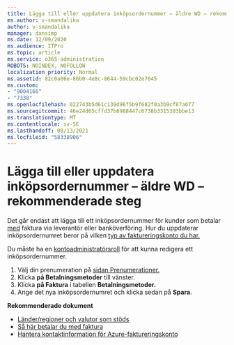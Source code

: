 ```yaml
---
title: Lägga till eller uppdatera inköpsordernummer – äldre WD – rekommenderade steg
ms.author: v-smandalika
author: v-smandalika
manager: dansimp
ms.date: 12/09/2020
ms.audience: ITPro
ms.topic: article
ms.service: o365-administration
ROBOTS: NOINDEX, NOFOLLOW
localization_priority: Normal
ms.assetid: 82c0a06e-86b0-4e8c-8644-59cbc02e7645
ms.custom:
- "9004166"
- "7338"
ms.openlocfilehash: 022743b5d61c139d96f5b9f682f0a3b9cf87a077
ms.sourcegitcommit: 46e24d65cffd37b6988447c6738b3315303bbe13
ms.translationtype: MT
ms.contentlocale: sv-SE
ms.lasthandoff: 08/13/2021
ms.locfileid: "58338906"
---
```

# <a name="add-or-update-po-number---legacy-wd---recommended-steps"></a>Lägga till eller uppdatera inköpsordernummer – äldre WD – rekommenderade steg

Det går endast att lägga till ett inköpsordernummer för kunder som betalar [med](https://docs.microsoft.com/azure/cost-management-billing/manage/pay-by-invoice) faktura via leverantör eller banköverföring. Hur du uppdaterar inköpsordernumret beror på vilken [typ av faktureringskonto du har.](https://docs.microsoft.com/azure/cost-management-billing/manage/view-all-accounts)

Du måste ha en [kontoadministratörsroll](https://docs.microsoft.com/azure/role-based-access-control/rbac-and-directory-admin-roles) för att kunna redigera ett inköpsordernummer.

1. Välj din prenumeration på [sidan Prenumerationer.](https://ms.portal.azure.com/#blade/Microsoft_Azure_Billing/SubscriptionsBlade)
2. Klicka **på Betalningsmetoder** till vänster.
3. Klicka **på Faktura** i tabellen **Betalningsmetoder.** 
4. Ange det nya inköpsordernumret och klicka sedan på **Spara**.

**Rekommenderade dokument**

- [Länder/regioner och valutor som stöds](https://azure.microsoft.com/pricing/faq/) 
- [Så här betalar du med faktura](https://docs.microsoft.com/azure/cost-management-billing/manage/pay-by-invoice) 
- [Hantera kontaktinformation för Azure-faktureringskonto](https://docs.microsoft.com/azure/cost-management-billing/manage/change-azure-account-profile)


